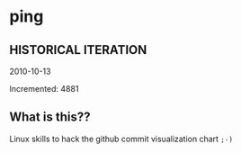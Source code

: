 # ping

## HISTORICAL ITERATION
2010-10-13

Incremented: 4881

## What is this?? 
Linux skills to hack the github commit visualization chart `;-)`
